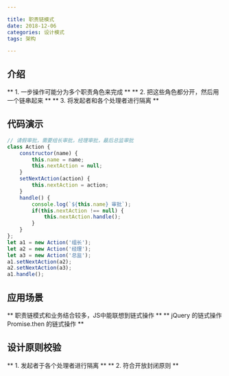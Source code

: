 ```yaml
---

title: 职责链模式
date: 2018-12-06
categories: 设计模式
tags: 架构

---
```


## 介绍
** 1.  一步操作可能分为多个职责角色来完成 **
** 2.  把这些角色都分开，然后用一个链串起来 **
** 3.  将发起者和各个处理者进行隔离 **

## 代码演示
```javascript
// 请假审批，需要组长审批，经理审批，最后总监审批
class Action {
	constructor(name) {
		this.name = name;
		this.nextAction = null;
	}
	setNextAction(action) {
		this.nextAction = action;
	}
	handle() {
		console.log(`${this.name} 审批`);
		if(this.nextAction !== null) {
			this.nextAction.handle();
		}
	}
};
let a1 = new Action('组长');
let a2 = new Action('经理');
let a3 = new Action('总监');
a1.setNextAction(a2);
a2.setNextAction(a3);
a1.handle();
```

## 应用场景
** 职责链模式和业务结合较多，JS中能联想到链式操作 **
** jQuery 的链式操作 Promise.then 的链式操作 **

## 设计原则校验
** 1.  发起者于各个处理者进行隔离 **
** 2.  符合开放封闭原则 **